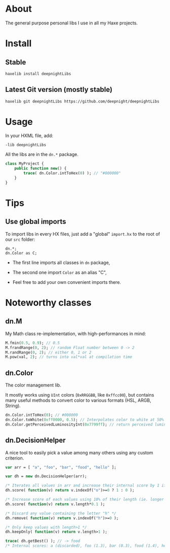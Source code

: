 # About

The general purpose personal libs I use in all my Haxe projects.

# Install

## Stable

```bash
haxelib install deepnightLibs
```

## Latest Git version (mostly stable)

```bash
haxelib git deepnightLibs https://github.com/deepnight/deepnightLibs
```

# Usage

In your HXML file, add:
```hxml
-lib deepnightLibs
```

All the libs are in the `dn.*` package.

```haxe
class MyProject {
	public function new() {
		trace( dn.Color.intToHex(0) ); // "#000000"
	}
}
```

# Tips

## Use global imports

To import libs in every HX files, just add a "global" ``import.hx`` to the root of our ``src`` folder:

```
dn.*;
dn.Color as C;
```

 - The first line imports all classes in ``dn`` package,

 - The second one import ``Color`` as an alias "C",

 - Feel free to add your own convenient imports there.

# Noteworthy classes

## dn.M

My Math class re-implementation, with high-performances in mind:

```haxe
M.fmin(0.5, 0.9); // 0.5
M.frandRange(0, 2); // random Float number between 0 -> 2
M.randRange(0, 2); // either 0, 1 or 2
M.pow(val, 2); // turns into val*val at compilation time
```

## dn.Color

The color management lib.

It mostly works using ``UInt`` colors (``0xRRGGBB``, like ``0xffcc00``), but contains many useful methods to convert color to various formats (HSL, ARGB, String).

```haxe
dn.Color.intToHex(0); // #000000
dn.Color.toWhite(0xff0000, 0.5); // Interpolates color to white at 50%
dn.Color.getPerceivedLuminosityInt(0x7799ff); // return perceived luminosity (0 to 1.0)
```

## dn.DecisionHelper

A nice tool to easily pick a value among many others using any custom criterion.

```haxe
var arr = [ "a", "foo", "bar", "food", "hello" ];

var dh = new dn.DecisionHelper(arr);

/* Iterates all values in arr and increase their internal score by 1 if they contain the letter "o". */
dh.score( function(v) return v.indexOf("o")>=0 ? 1 : 0 );

/* Increase score of each values using 10% of their length (ie. longer strings get slightly higher score) */
dh.score( function(v) return v.length*0.1 );

/* Discard any value containing the letter "h" */
dh.remove( function(v) return v.indexOf("h")>=0 );

/* Only keep values with length>1 */
dh.keepOnly( function(v) return v.length>1 );

trace( dh.getBest() ); // -> food
/* Internal scores: a (discarded), foo (1.3), bar (0.3), food (1.4), hello (discarded). */
```